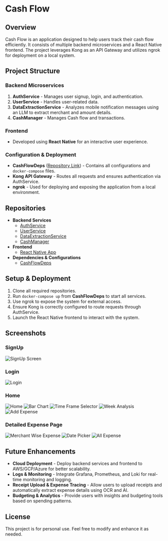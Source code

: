 # Cash Flow

## Overview
Cash Flow is an application designed to help users track their cash flow efficiently. It consists of multiple backend microservices and a React Native frontend. The project leverages Kong as an API Gateway and utilizes ngrok for deployment on a local system.

## Project Structure

### Backend Microservices
1. **AuthService** - Manages user signup, login, and authentication.
2. **UserService** - Handles user-related data.
3. **DataExtractionService** - Analyzes mobile notification messages using an LLM to extract merchant and amount details.
4. **CashManager** - Manages Cash flow and transactions.

### Frontend
- Developed using **React Native** for an interactive user experience.

### Configuration & Deployment
- **CashFlowDeps** ([Repository Link](https://github.com/NifasatBeg/CashFlowDeps)) - Contains all configurations and `docker-compose` files.
- **Kong API Gateway** - Routes all requests and ensures authentication via AuthService.
- **ngrok** - Used for deploying and exposing the application from a local environment.

## Repositories
- **Backend Services**
  - [AuthService](https://github.com/NifasatBeg/Authservice)
  - [UserService](https://github.com/NifasatBeg/UserService)
  - [DataExtractionService](https://github.com/NifasatBeg/DataExtraction)
  - [CashManager](https://github.com/NifasatBeg/CashManager)
- **Frontend**
  - [React Native App](https://github.com/NifasatBeg/CashFlow)
- **Dependencies & Configurations**
  - [CashFlowDeps](https://github.com/NifasatBeg/CashFlowDeps)

## Setup & Deployment
1. Clone all required repositories.
2. Run `docker-compose up` from **CashFlowDeps** to start all services.
3. Use ngrok to expose the system for external access.
4. Ensure Kong is correctly configured to route requests through AuthService.
5. Launch the React Native frontend to interact with the system.

## Screenshots
### SignUp
![SignUp Screen](https://github.com/NifasatBeg/CashFlow/blob/d19c1e334a8a0d00c36da27615e9240977250234/asssets/Asignup.png)

### Login
![Login](https://github.com/NifasatBeg/CashFlow/blob/d19c1e334a8a0d00c36da27615e9240977250234/asssets/BLogin.png)

### Home
![Home](https://github.com/NifasatBeg/CashFlow/blob/d19c1e334a8a0d00c36da27615e9240977250234/asssets/CHome.png)
![Bar Chart](https://github.com/NifasatBeg/CashFlow/blob/d19c1e334a8a0d00c36da27615e9240977250234/asssets/CHomeBar.png)
![Time Frame Selector](https://github.com/NifasatBeg/CashFlow/blob/d19c1e334a8a0d00c36da27615e9240977250234/asssets/CTimeFrame.png)
![Week Analysis](https://github.com/NifasatBeg/CashFlow/blob/d19c1e334a8a0d00c36da27615e9240977250234/asssets/CWeek.png)
![Add Expense](https://github.com/NifasatBeg/CashFlow/blob/d19c1e334a8a0d00c36da27615e9240977250234/asssets/CAddExp.png)

### Detailed Expense Page
![Merchant Wise Expense](https://github.com/NifasatBeg/CashFlow/blob/d19c1e334a8a0d00c36da27615e9240977250234/asssets/DMerchantExp.png)
![Date Picker](https://github.com/NifasatBeg/CashFlow/blob/d19c1e334a8a0d00c36da27615e9240977250234/asssets/EDetaildate.png)
![All Expense](https://github.com/NifasatBeg/CashFlow/blob/d19c1e334a8a0d00c36da27615e9240977250234/asssets/FDetailExp.png)


## Future Enhancements
- **Cloud Deployment** - Deploy backend services and frontend to AWS/GCP/Azure for better scalability.
- **Logs & Monitoring** - Integrate Grafana, Prometheus, and Loki for real-time monitoring and logging.
- **Receipt Upload & Expense Tracing** - Allow users to upload receipts and automatically extract expense details using OCR and AI.
- **Budgeting & Analytics** - Provide users with insights and budgeting tools based on spending patterns.

## License
This project is for personal use. Feel free to modify and enhance it as needed.

